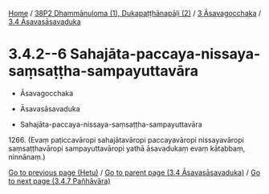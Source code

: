 
[Home](/) / [38P2 Dhammānuloma (1), Dukapaṭṭhānapāḷi (2)](../...md) / [3 Āsavagocchaka](...md) / [3.4 Āsavasāsavaduka](../38P2/3/3.4.md)

# 3.4.2--6 Sahajāta-paccaya-nissaya-saṃsaṭṭha-sampayuttavāra

* Āsavagocchaka

* Āsavasāsavaduka

* Sahajāta-paccaya-nissaya-saṃsaṭṭha-sampayuttavāra

1266\. (Evaṃ paṭiccavāropi sahajātavāropi paccayavāropi nissayavāropi saṃsaṭṭhavāropi sampayuttavāropi yathā āsavadukaṃ evaṃ kātabbaṃ, ninnānaṃ.)

[Go to previous page (Hetu)](3.4.1/3.4.1.1--4/3.4.1.1--4.1/Hetu.md) / [Go to parent page (3.4 Āsavasāsavaduka)](../38P2/3/3.4.md) / [Go to next page (3.4.7 Pañhāvāra)](3.4.7.md)


